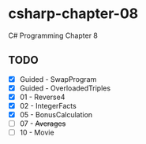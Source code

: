 # csharp-chapter-08
C# Programming Chapter 8

## TODO
- [X] Guided - SwapProgram
- [X] Guided - OverloadedTriples
- [X] 01 - Reverse4
- [X] 02 - IntegerFacts
- [X] 05 - BonusCalculation
- [ ] 07 - ~~Averages~~
- [ ] 10 - Movie